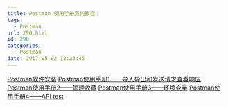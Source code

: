 ```yaml
---
title: Postman 使用手册系列教程：
tags:
  - Postman
url: 290.html
id: 290
categories:
  - Postman
date: 2017-05-02 12:23:45
---
```


[Postman软件安装](http://www.jianshu.com/p/2bd4cca94185) [Postman使用手册1——导入导出和发送请求查看响应](http://www.jianshu.com/p/13c8017bb5c8) [Postman使用手册2——管理收藏](http://www.jianshu.com/p/19c473995a80) [Postman使用手册3——环境变量](http://www.jianshu.com/p/bffbc79b43f6) [Postman使用手册4——API test](http://www.jianshu.com/p/61cfcb436ee4)